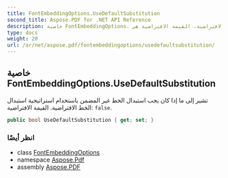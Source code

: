 ```yaml
---
title: FontEmbeddingOptions.UseDefaultSubstitution
second_title: Aspose.PDF for .NET API Reference
description: خاصية FontEmbeddingOptions. تشير إلى ما إذا كان يجب استبدال الخط غير المضمن باستخدام استراتيجية استبدال الخط الافتراضية. القيمة الافتراضية هي false
type: docs
weight: 20
url: /ar/net/aspose.pdf/fontembeddingoptions/usedefaultsubstitution/
---
```

## خاصية FontEmbeddingOptions.UseDefaultSubstitution

تشير إلى ما إذا كان يجب استبدال الخط غير المضمن باستخدام استراتيجية استبدال الخط الافتراضية. القيمة الافتراضية: `false`.

```csharp
public bool UseDefaultSubstitution { get; set; }
```

### انظر أيضًا

* class [FontEmbeddingOptions](../)
* namespace [Aspose.Pdf](../../../aspose.pdf/)
* assembly [Aspose.PDF](../../../)